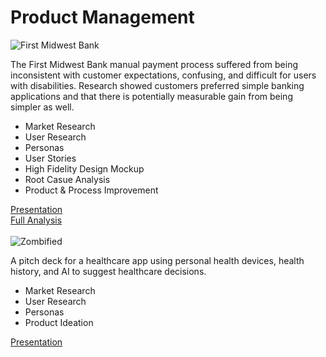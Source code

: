 # Product Management

![First Midwest Bank](https://raw.githubusercontent.com/gregorywmorris/gregorywmorris.github.io/master/images/fmb-payment-experiance-title.jpg)
<br/>

The First Midwest Bank manual payment process suffered from being inconsistent with customer expectations, confusing, and difficult for users with disabilities. Research showed customers preferred simple banking applications and that there is potentially measurable gain from being simpler as well. 

* Market Research
* User Research
* Personas
* User Stories
* High Fidelity Design Mockup
* Root Casue Analysis
* Product & Process Improvement

[Presentation](https://docs.google.com/presentation/d/14TFFGvSL8X_7KWiZ-YaJo2-WaXOir-W5_K2-OFyCVa0/edit#slide=id.p)
<br/>
[Full Analysis](https://docs.google.com/document/d/1jbxN0M2KpTpJgfwbi7aC-399NxjoSLk37FMR38w4Zms/edit#heading=h.f1e31r8fqqlv)
<br/>
<br/>
![Zombified](https://raw.githubusercontent.com/gregorywmorris/gregorywmorris.github.io/master/images/zombified-title-page.jpg)
<br/>

A pitch deck for a healthcare app using personal health devices, health history, and AI to suggest healthcare decisions.

- Market Research
- User Research
- Personas
- Product Ideation

[Presentation](https://docs.google.com/presentation/d/12chbSBhanYboxeGnCPuZYenzVo06dBSRGAdjmQblsVQ/edit#slide=id.g35f391192_00)
